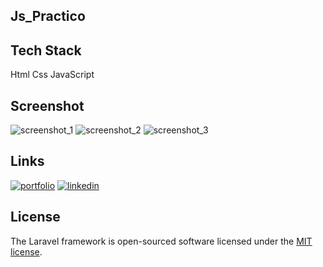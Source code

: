 ## Js_Practico

## Tech Stack
Html
Css
JavaScript

## Screenshot
![screenshot_1](https://github.com/AngelPrz8a/Platzi_Front_Js-Practico/blob/main/assets/images/screenshot_1.jpeg)
![screenshot_2](https://github.com/AngelPrz8a/Platzi_Front_Js-Practico/blob/main/assets/images/screenshot_2.jpeg)
![screenshot_3](https://github.com/AngelPrz8a/Platzi_Front_Js-Practico/blob/main/assets/images/screenshot_3.jpeg)

## Links

[![portfolio](https://img.shields.io/badge/my_portfolio-000?style=for-the-badge&logo=ko-fi&logoColor=white)](https://angelprz8a.github.io/Portafolio/)
[![linkedin](https://img.shields.io/badge/linkedin-0A66C2?style=for-the-badge&logo=linkedin&logoColor=white)](https://www.linkedin.com/in/angelprz8a/)

## License

The Laravel framework is open-sourced software licensed under the [MIT license](https://opensource.org/licenses/MIT).

